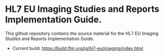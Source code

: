# HL7 EU Imaging Studies and Reports Implementation Guide.

This github repository contains the source material for the HL7 EU Imaging Studies and Reports Implementation Guide.

* Current build: https://build.fhir.org/ig/hl7-eu/imaging/index.html


